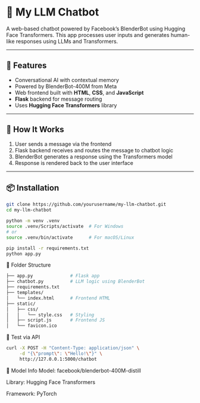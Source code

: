 # 🤖 My LLM Chatbot

A web-based chatbot powered by Facebook’s BlenderBot using Hugging Face Transformers. This app processes user inputs and generates human-like responses using LLMs and Transformers.

---

## 🚀 Features

- Conversational AI with contextual memory  
- Powered by BlenderBot-400M from Meta  
- Web frontend built with **HTML**, **CSS**, and **JavaScript**  
- **Flask** backend for message routing  
- Uses **Hugging Face Transformers** library  

---

## 🧠 How It Works

1. User sends a message via the frontend  
2. Flask backend receives and routes the message to chatbot logic  
3. BlenderBot generates a response using the Transformers model  
4. Response is rendered back to the user interface  

---

## 📦 Installation

```bash
git clone https://github.com/yourusername/my-llm-chatbot.git
cd my-llm-chatbot

python -m venv .venv
source .venv/Scripts/activate  # For Windows
# or
source .venv/bin/activate      # For macOS/Linux

pip install -r requirements.txt
python app.py
```

📁 Folder Structure
```bash
├── app.py              # Flask app
├── chatbot.py          # LLM logic using BlenderBot
├── requirements.txt
├── templates/
│   └── index.html      # Frontend HTML
├── static/
│   ├── css/
│   │   └── style.css   # Styling
│   ├── script.js       # Frontend JS
│   └── favicon.ico
```

🧪 Test via API
```bash
curl -X POST -H "Content-Type: application/json" \
     -d "{\"prompt\": \"Hello!\"}" \
     http://127.0.0.1:5000/chatbot
```

🔗 Model Info
Model: facebook/blenderbot-400M-distill

Library: Hugging Face Transformers

Framework: PyTorch
